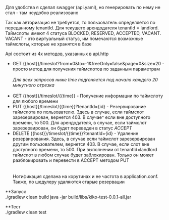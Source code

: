 Для удобства я сделал swagger (api.yaml), но генерировать по нему не стал - там неудобно реализовано<br/>

Так как авторизация не требуется, то пользователь определяется по переданному tenantId. Для текущего арендодателя tenantId = landlord.<br/>
Таймслоты имеют 4 статуса BLOCKED, RESERVED, ACCEPTED, VACANT. VACANT - это виртуальный статус, им помечаются возможные таймслоты, которые не хранятся в базе

Api состоит из 4х методов, указанных в api.http<br/>

* GET {{host}}/timeslot?from=0&to=-1&freeOnly=false&page=0&size=20 - просто метод для получения таймслотов по заданным параметрам
<br/><br/>
*Для всех запросов ниже time подгоняется под начало каждого 20 минутного отрезка*
<br/><br/>
* GET {{host}}/timeslot/{{time}} - Получение информации по таймслоту для любого времени
* PUT {{host}}/timeslot/{{time}}?tenantId={id} - Резервирование таймслота по пользователю.
Здесь в случае, если таймслот зарезервирован, вернется 403. В случае^ если вне доступного времени, то 500. Для арендодателя, в случае, если таймслот зарезервирован, он будет переведен в статус *ACCEPT*
* DELETE {{host}}/timeslot/{{time}}?tenantId={id} - Удаление резервирования.
Здесь, в случае если таймслот зарезервирован другим пользователем, вернется 403. В случае, если слот вне доступного времени, то 500. 
При выполнении от tenantId=landlord таймслот в любом случае будет заблокирован. Только он может разблокировать и перевести в ACCEPT методом PUT
<br /><br /><br />
Нотификация сделана на корутинах и ее частота в application.conf. Также, по шедулеру удаляются старые резервации<br />

**Запуск<br/>
./gradlew clean build
java -jar build/libs/kiko-test-0.0.1-all.jar

**Тест<br/>
./gradlew clean test
